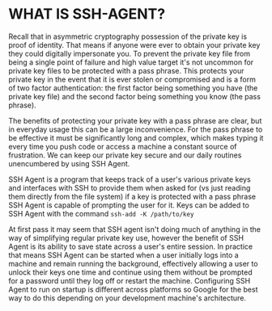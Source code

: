 # WHAT IS SSH-AGENT?

Recall that in asymmetric cryptography possession of the private key is proof of identity. That means if anyone were ever to obtain your private key they could digitally impersonate you. To prevent the private key file from being a single point of failure and high value target it's not uncommon for private key files to be protected with a pass phrase. This protects your private key in the event that it is ever stolen or compromised and is a form of two factor authentication: the first factor being something you have (the private key file) and the second factor being something you know (the pass phrase).

The benefits of protecting your private key with a pass phrase are clear, but in everyday usage this can be a large inconvenience. For the pass phrase to be effective it must be significantly long and complex, which makes typing it every time you push code or access a machine a constant source of frustration. We can keep our private key secure and our daily routines unencumbered by using SSH Agent.

SSH Agent is a program that keeps track of a user's various private keys and interfaces with SSH to provide them when asked for (vs just reading them directly from the file system) if a key is protected with a pass phrase SSH Agent is capable of prompting the user for it. Keys can be added to SSH Agent with the command `ssh-add -K /path/to/key`

At first pass it may seem that SSH agent isn't doing much of anything in the way of simplifying regular private key use, however the benefit of SSH Agent is its ability to save state across a user's entire session. In practice that means SSH Agent can be started when a user initially logs into a machine and remain running the background, effectively allowing a user to unlock their keys one time and continue using them without be prompted for a password until they log off or restart the machine. Configuring SSH Agent to run on startup is different across platforms so Google for the best way to do this depending on your development machine's architecture.